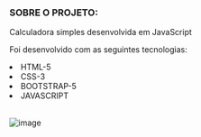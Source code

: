 ### SOBRE O PROJETO:
<p>Calculadora simples desenvolvida em JavaScript</p>
<p>Foi desenvolvido com as seguintes tecnologias:</p>
<li>HTML-5</li>
<li>CSS-3</li>
<li>BOOTSTRAP-5</li>
<li>JAVASCRIPT</li>

</br>

![image](https://user-images.githubusercontent.com/39166422/188208476-57ab4f27-bad6-4ced-93d2-31e8429efaab.png)
